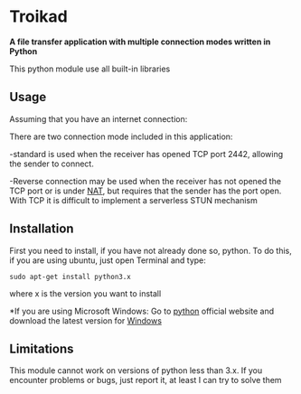 # Troikad
**A file transfer application with multiple connection modes written in Python**

This python module use all built-in libraries


## Usage

Assuming that you have an internet connection:

There are two connection mode included in this application:

   -standard is used when the receiver has opened TCP port 2442, allowing the sender to connect.
   
   -Reverse connection may be used when the receiver has not opened the TCP port or is under [NAT](https://en.wikipedia.org/wiki/Network_address_translation), but requires that the sender has the port open.
    With TCP it is difficult to implement a serverless STUN mechanism


## Installation

First you need to install, if you have not already done so, python.
To do this, if you are using ubuntu, just open Terminal and type:
```
sudo apt-get install python3.x
```
where x is the version you want to install

*If you are using Microsoft Windows:
Go to [python](https://www.python.org/) official website and download the latest version for [Windows](https://www.python.org/downloads/windows/)

## Limitations

This module cannot work on versions of python less than 3.x.
If you encounter problems or bugs, just report it, at least I can try to solve them
